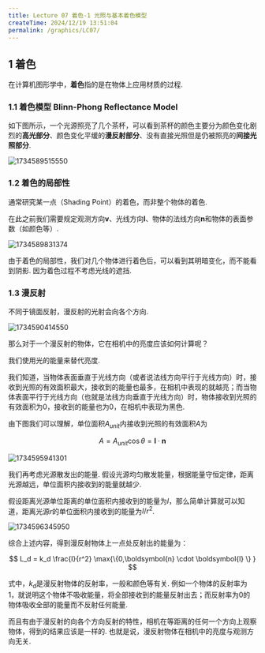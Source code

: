 ```yaml
---
title: Lecture 07 着色-1 光照与基本着色模型
createTime: 2024/12/19 13:51:04
permalink: /graphics/LC07/
---
```


## 1 着色

在计算机图形学中，**着色**指的是在物体上应用材质的过程.

### 1.1 着色模型 Blinn-Phong Reflectance Model

如下图所示，一个光源照亮了几个茶杯，可以看到茶杯的颜色主要分为颜色变化剧烈的**高光部分**、颜色变化平缓的**漫反射部分**、没有直接光照但是仍被照亮的**间接光照部分**.

![1734589515550](https://cdn.jsdelivr.net/gh/YOYOYOAKE/YOYOPics/notes/graphics/lc07/1734589515550.png)

### 1.2 着色的局部性

通常研究某一点（Shading Point）的着色，而非整个物体的着色.

在此之前我们需要规定观测方向$\boldsymbol{v}$、光线方向$\boldsymbol{l}$、物体的法线方向$\boldsymbol{n}$和物体的表面参数（如颜色等）.

![1734589831374](https://cdn.jsdelivr.net/gh/YOYOYOAKE/YOYOPics/notes/graphics/lc07/1734589831374.png)

由于着色的局部性，我们对几个物体进行着色后，可以看到其明暗变化，而不能看到阴影. 因为着色过程不考虑光线的遮挡.

### 1.3 漫反射

不同于镜面反射，漫反射的光射会向各个方向.

![1734590414550](https://cdn.jsdelivr.net/gh/YOYOYOAKE/YOYOPics/notes/graphics/lc07/1734590414550.png)

那么对于一个漫反射的物体，它在相机中的亮度应该如何计算呢？

我们使用光的能量来替代亮度.

我们知道，当物体表面垂直于光线方向（或者说法线方向平行于光线方向）时，接收到光照的有效面积最大，接收到的能量也最多，在相机中表现的就越亮；而当物体表面平行于光线方向（也就是法线方向垂直于光线方向）时，物体接收到光照的有效面积为0，接收到的能量也为0，在相机中表现为黑色.

由下图我们可以理解，单位面积$A_{unit}$内接收到光照的有效面积$A$为

$$
A = A_{unit} \cos\theta = \boldsymbol{l} \cdot \boldsymbol{n}
$$

![1734595941301](https://cdn.jsdelivr.net/gh/YOYOYOAKE/YOYOPics/notes/graphics/lc07/1734595941301.png)

我们再考虑光源散发出的能量. 假设光源均匀散发能量，根据能量守恒定律，距离光源越远，单位面积内接收到的能量就越少.

假设距离光源单位距离的单位面积内接收到的能量为$I$，那么简单计算就可以知道，距离光源$r$的单位面积内接收到的能量为$I/r^2$.

![1734596345950](https://cdn.jsdelivr.net/gh/YOYOYOAKE/YOYOPics/notes/graphics/lc07/1734596345950.png)

综合上述内容，得到漫反射物体上一点处反射出的能量为：

$$
L_d = k_d \frac{I}{r^2} \max{\{0,\boldsymbol{n} \cdot \boldsymbol{l} \} }
$$

式中，$k_d$是漫反射物体的反射率，一般和颜色等有关. 例如一个物体的反射率为1，就说明这个物体不吸收能量，将全部接收到的能量反射出去；而反射率为0的物体吸收全部的能量而不反射任何能量.

而且有由于漫反射的向各个方向反射的特性，相机在等距离的任何一个方向上观察物体，得到的结果应该是一样的. 也就是说，漫反射物体在相机中的亮度与观测方向无关.